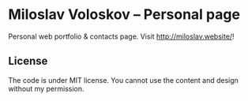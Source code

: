# Miloslav Voloskov – Personal page
Personal web portfolio &amp; contacts page.
Visit http://miloslav.website/!

## License
The code is under MIT license.
You cannot use the content and design without my permission.
